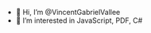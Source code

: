 - 👋 Hi, I’m @VincentGabrielVallee
- 👀 I’m interested in JavaScript, PDF, C#

<!---
VincentGabrielVallee/VincentGabrielVallee is a ✨ special ✨ repository because its `README.md` (this file) appears on your GitHub profile.
You can click the Preview link to take a look at your changes.
--->
